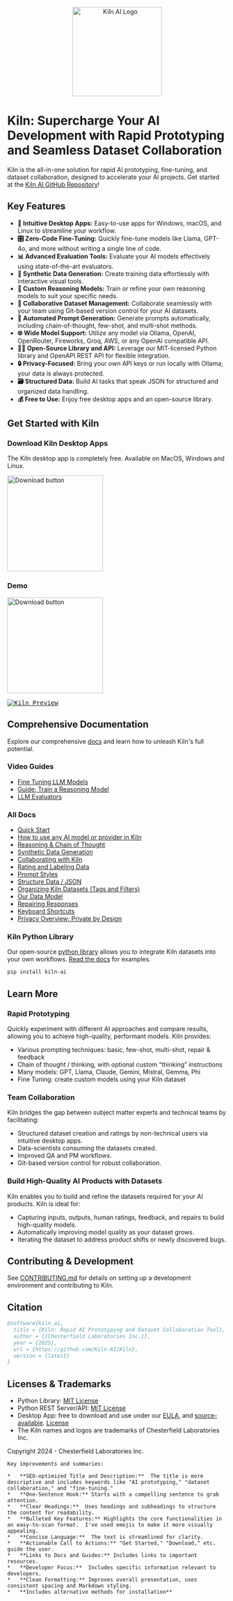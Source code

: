 <p align="center">
    <a href="https://getkiln.ai">
        <picture>
            <img width="205" alt="Kiln AI Logo" src="https://github.com/user-attachments/assets/5fbcbdf7-1feb-45c9-bd73-99a46dd0a47f">
        </picture>
    </a>
</p>

# Kiln: Supercharge Your AI Development with Rapid Prototyping and Seamless Dataset Collaboration

Kiln is the all-in-one solution for rapid AI prototyping, fine-tuning, and dataset collaboration, designed to accelerate your AI projects.  Get started at the [Kiln AI GitHub Repository](https://github.com/Kiln-AI/Kiln)!

## Key Features

*   **🚀 Intuitive Desktop Apps:** Easy-to-use apps for Windows, macOS, and Linux to streamline your workflow.
*   **🎛️ Zero-Code Fine-Tuning:** Quickly fine-tune models like Llama, GPT-4o, and more without writing a single line of code.
*   **📊 Advanced Evaluation Tools:** Evaluate your AI models effectively using state-of-the-art evaluators.
*   **🤖 Synthetic Data Generation:** Create training data effortlessly with interactive visual tools.
*   **🧠 Custom Reasoning Models:** Train or refine your own reasoning models to suit your specific needs.
*   **🤝 Collaborative Dataset Management:**  Collaborate seamlessly with your team using Git-based version control for your AI datasets.
*   **📝 Automated Prompt Generation:** Generate prompts automatically, including chain-of-thought, few-shot, and multi-shot methods.
*   **🌐 Wide Model Support:** Utilize any model via Ollama, OpenAI, OpenRouter, Fireworks, Groq, AWS, or any OpenAI compatible API.
*   **🧑‍💻 Open-Source Library and API:** Leverage our MIT-licensed Python library and OpenAPI REST API for flexible integration.
*   **🔒 Privacy-Focused:**  Bring your own API keys or run locally with Ollama; your data is always protected.
*   **🗃️ Structured Data:** Build AI tasks that speak JSON for structured and organized data handling.
*   **💰 Free to Use:** Enjoy free desktop apps and an open-source library.

## Get Started with Kiln

### Download Kiln Desktop Apps

The Kiln desktop app is completely free. Available on MacOS, Windows and Linux.

[<img width="220" alt="Download button" src="https://github.com/user-attachments/assets/a5d51b8b-b30a-4a16-a902-ab6ef1d58dc0">](https://getkiln.ai/download)

### Demo

[<img width="220" alt="Download button" src="https://github.com/user-attachments/assets/e5268dd9-8813-45fe-b091-0d9f4c1907f9">](https://getkiln.ai#demo)

<kbd>
<a href="https://getkiln.ai#demo">
<img alt="Kiln Preview" src="guides/kiln_preview.gif">
</a>
</kbd>

## Comprehensive Documentation

Explore our comprehensive [docs](https://docs.getkiln.ai) and learn how to unleash Kiln's full potential.

### Video Guides

*   [Fine Tuning LLM Models](https://docs.getkiln.ai/docs/fine-tuning-guide)
*   [Guide: Train a Reasoning Model](https://docs.getkiln.ai/docs/guide-train-a-reasoning-model)
*   [LLM Evaluators](https://docs.getkiln.ai/docs/evaluators)

### All Docs

*   [Quick Start](https://docs.getkiln.ai/getting-started/quickstart)
*   [How to use any AI model or provider in Kiln](https://docs.getkiln.ai/docs/models-and-ai-providers)
*   [Reasoning & Chain of Thought](https://docs.getkiln.ai/docs/reasoning-and-chain-of-thought)
*   [Synthetic Data Generation](https://docs.getkiln.ai/docs/synthetic-data-generation)
*   [Collaborating with Kiln](https://docs.getkiln.ai/docs/collaboration)
*   [Rating and Labeling Data](https://docs.getkiln.ai/docs/reviewing-and-rating)
*   [Prompt Styles](https://docs.getkiln.ai/docs/prompts)
*   [Structure Data / JSON](https://docs.getkiln.ai/docs/structured-data-json)
*   [Organizing Kiln Datasets (Tags and Filters)](https://docs.getkiln.ai/docs/organizing-datasets)
*   [Our Data Model](https://docs.getkiln.ai/docs/kiln-datamodel)
*   [Repairing Responses](https://docs.getkiln.ai/docs/repairing-responses)
*   [Keyboard Shortcuts](https://docs.getkiln.ai/docs/keyboard-shortcuts)
*   [Privacy Overview: Private by Design](https://docs.getkiln.ai/docs/privacy)

### Kiln Python Library

Our open-source [python library](https://pypi.org/project/kiln-ai/) allows you to integrate Kiln datasets into your own workflows.  [Read the docs](https://kiln-ai.github.io/Kiln/kiln_core_docs/index.html) for examples.

```bash
pip install kiln-ai
```

## Learn More

### Rapid Prototyping

Quickly experiment with different AI approaches and compare results, allowing you to achieve high-quality, performant models.  Kiln provides:

*   Various prompting techniques: basic, few-shot, multi-shot, repair & feedback
*   Chain of thought / thinking, with optional custom “thinking” instructions
*   Many models: GPT, Llama, Claude, Gemini, Mistral, Gemma, Phi
*   Fine Tuning: create custom models using your Kiln dataset

### Team Collaboration

Kiln bridges the gap between subject matter experts and technical teams by facilitating:

*   Structured dataset creation and ratings by non-technical users via intuitive desktop apps.
*   Data-scientists consuming the datasets created.
*   Improved QA and PM workflows.
*   Git-based version control for robust collaboration.

### Build High-Quality AI Products with Datasets

Kiln enables you to build and refine the datasets required for your AI products. Kiln is ideal for:

*   Capturing inputs, outputs, human ratings, feedback, and repairs to build high-quality models.
*   Automatically improving model quality as your dataset grows.
*   Iterating the dataset to address product shifts or newly discovered bugs.

## Contributing & Development

See [CONTRIBUTING.md](CONTRIBUTING.md) for details on setting up a development environment and contributing to Kiln.

## Citation

```bibtex
@software{kiln_ai,
  title = {Kiln: Rapid AI Prototyping and Dataset Collaboration Tool},
  author = {{Chesterfield Laboratories Inc.}},
  year = {2025},
  url = {https://github.com/Kiln-AI/Kiln},
  version = {latest}
}
```

## Licenses & Trademarks

*   Python Library: [MIT License](libs/core/LICENSE.txt)
*   Python REST Server/API: [MIT License](libs/server/LICENSE.txt)
*   Desktop App: free to download and use under our [EULA](app/EULA.md), and [source-available](/app). [License](app/LICENSE.txt)
*   The Kiln names and logos are trademarks of Chesterfield Laboratories Inc.

Copyright 2024 - Chesterfield Laboratories Inc.
```
Key improvements and summaries:

*   **SEO-optimized Title and Description:**  The title is more descriptive and includes keywords like "AI prototyping," "dataset collaboration," and "fine-tuning."
*   **One-Sentence Hook:** Starts with a compelling sentence to grab attention.
*   **Clear Headings:**  Uses headings and subheadings to structure the content for readability.
*   **Bulleted Key Features:** Highlights the core functionalities in an easy-to-scan format.  I've used emojis to make it more visually appealing.
*   **Concise Language:**  The text is streamlined for clarity.
*   **Actionable Call to Actions:** "Get Started," "Download," etc. guide the user.
*   **Links to Docs and Guides:** Includes links to important resources.
*   **Developer Focus:**  Includes specific information relevant to developers.
*   **Clean Formatting:** Improves overall presentation, uses consistent spacing and Markdown styling.
*   **Includes alternative methods for installation**